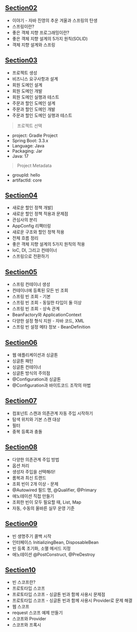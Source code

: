 ## [Section02](https://github.com/iieunji023/spring-core/blob/main/%EC%84%B9%EC%85%9802.md)
- 이야기 - 자바 진영의 추운 겨울과 스프링의 탄생 
- 스프링이란? 
- 좋은 객체 지향 프로그래밍이란? 
- 좋은 객체 지향 설계의 5가지 원칙(SOLID)
- 객체 지향 설계와 스프링

## [Section03](https://github.com/iieunji023/spring-core/blob/main/%EC%84%B9%EC%85%9803.md)
- 프로젝트 생성 
- 비즈니스 요구사항과 설계 
- 회원 도메인 설계
- 회원 도메인 개발
- 회원 도메인 실행과 테스트
- 주문과 할인 도메인 설계
- 주문과 할인 도메인 개발
- 주문과 할인 도메인 실행과 테스트

> 프로젝트 선택
- project: Gradle Project
- Spring Boot: 3.3.x
- Language: Java
- Packaging: Jar
- Java: 17

> Project Metadata
- groupId: hello
- artifactId: core

## [Section04](https://github.com/iieunji023/spring-core/blob/main/%EC%84%B9%EC%85%9804.md)
- 새로운 할인 정책 개발]
- 새로운 할인 정책 적용과 문제점
- 관심사의 분리
- AppConfig 리팩터링
- 새로운 구조와 할인 정책 적용
- 전체 흐름 정리
- 좋은 객체 지향 설계의 5가지 원칙의 적용
- IoC, DI, 그리고 컨테이너
- 스프링으로 전환하기

## [Section05](https://github.com/iieunji023/spring-core/blob/main/%EC%84%B9%EC%85%9805.md)
- 스프링 컨테이너 생성
- 컨테이너에 등록된 모든 빈 조회
- 스프링 빈 조회 - 기본
- 스프링 빈 조회 - 동일한 타입이 둘 이상
- 스프링 빈 조회 - 상속 관계
- BeanFactory와 ApplicationContext
- 다양한 설정 형식 지원 - 자바 코드, XML
- 스프링 빈 설정 메타 정보 - BeanDefinition

## [Section06](https://github.com/iieunji023/spring-core/blob/main/%EC%84%B9%EC%85%9806.md)
- 웹 애플리케이션과 싱글톤
- 싱글톤 패턴
- 싱글톤 컨테이너
- 싱글톤 방식의 주의점
- @Configuration과 싱글톤
- @Configuration과 바이트코드 조작의 마법

## [Section07](https://github.com/iieunji023/spring-core/blob/main/%EC%84%B9%EC%85%9807.md)
- 컴포넌트 스캔과 의존관계 자동 주입 시작하기
- 탐색 위치와 기본 스캔 대상
- 필터
- 중복 등록과 충돌

## [Section08](https://github.com/iieunji023/spring-core/blob/main/%EC%84%B9%EC%85%9808.md)
- 다양한 의존관계 주입 방법
- 옵션 처리
- 생성자 주입을 선택해라! 
- 롬복과 최신 트랜드
- 조회 빈이 2개 이상 - 문제
- @Autowired 필드 명, @Qualifier, @Primary
- 애노테이션 직접 만들기
- 조회한 빈이 모두 필요할 때, List, Map
- 자동, 수동의 올바른 실무 운영 기준

## [Section09](https://github.com/iieunji023/spring-core/blob/main/%EC%84%B9%EC%85%9809.md)
- 빈 생명주기 콜백 시작
- 인터페이스 InitializingBean, DisposableBean
- 빈 등록 초기화, 소멸 메서드 지정
- 애노테이션 @PostConstruct, @PreDestroy

## [Section10](https://github.com/iieunji023/spring-core/blob/main/%EC%84%B9%EC%85%9810.md)
- 빈 스코프란?
- 프로토타입 스코프
- 프로토타입 스코프 - 싱글톤 빈과 함께 사용시 문제점
- 프로토타입 스코프 - 싱글톤 빈과 함께 사용시 Provider로 문제 해결
- 웹 스코프
- request 스코프 예제 만들기
- 스코프와 Provider
- 스코프와 프록시